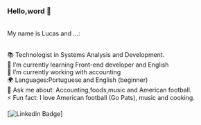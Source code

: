 

### Hello,word 👋

<br/>My name is Lucas and ...:

 <br/>📚 Technologist in Systems Analysis and Development.
 <br/>🌱 I’m currently learning Front-end developer and English 
 <br/>🔭 I’m currently working with accounting
 <br/>🌍 Languages:Portuguese and English (beginner)
 <br/>💬 Ask me about: Accounting,foods,music and American football.
 <br/>⚡ Fun fact: I love American football (Go Pats), music and cooking.
 
[![Linkedin Badge](https://img.shields.io/badge/-LinkedIn-blue?style=flat-square&logo=Linkedin&logoColor=white&link=https://www.linkedin.com/in/lucas-damasceno-oliveira-629a027b/)]
